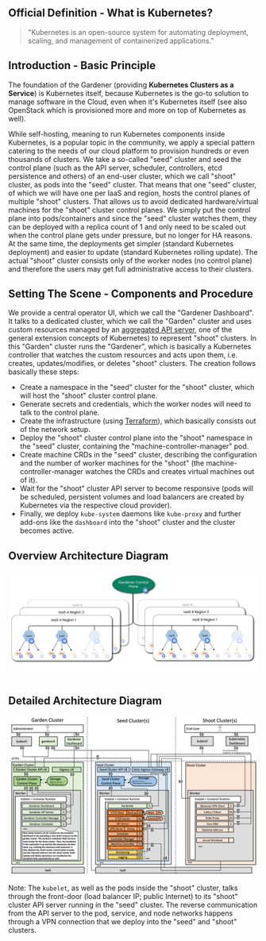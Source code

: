 ## Official Definition - What is Kubernetes?

>  "Kubernetes is an open-source system for automating deployment, scaling, and management of containerized applications."

## Introduction - Basic Principle

The foundation of the Gardener (providing **Kubernetes Clusters as a Service**) is Kubernetes itself, because Kubernetes is the go-to solution to manage software in the Cloud, even when it's Kubernetes itself (see also OpenStack which is provisioned more and more on top of Kubernetes as well).

While self-hosting, meaning to run Kubernetes components inside Kubernetes, is a popular topic in the community, we apply a special pattern catering to the needs of our cloud platform to provision hundreds or even thousands of clusters. We take a so-called "seed" cluster and seed the control plane (such as the API server, scheduler, controllers, etcd persistence and others) of an end-user cluster, which we call "shoot" cluster, as pods into the "seed" cluster. That means that one "seed" cluster, of which we will have one per IaaS and region, hosts the control planes of multiple "shoot" clusters. That allows us to avoid dedicated hardware/virtual machines for the "shoot" cluster control planes. We simply put the control plane into pods/containers and since the "seed" cluster watches them, they can be deployed with a replica count of 1 and only need to be scaled out when the control plane gets under pressure, but no longer for HA reasons. At the same time, the deployments get simpler (standard Kubernetes deployment) and easier to update (standard Kubernetes rolling update). The actual "shoot" cluster consists only of the worker nodes (no control plane) and therefore the users may get full administrative access to their clusters.

## Setting The Scene - Components and Procedure

We provide a central operator UI, which we call the "Gardener Dashboard". It talks to a dedicated cluster, which we call the "Garden" cluster and uses custom resources managed by an [aggregated API server](https://kubernetes.io/docs/concepts/api-extension/custom-resources/#api-server-aggregation), one of the general extension concepts of Kubernetes) to represent "shoot" clusters. In this "Garden" cluster runs the "Gardener", which is basically a Kubernetes controller that watches the custom resources and acts upon them, i.e. creates, updates/modifies, or deletes "shoot" clusters. The creation follows basically these steps:

* Create a namespace in the "seed" cluster for the "shoot" cluster, which will host the "shoot" cluster control plane.
* Generate secrets and credentials, which the worker nodes will need to talk to the control plane.
* Create the infrastructure (using [Terraform](https://www.terraform.io/)), which basically consists out of the network setup.
* Deploy the "shoot" cluster control plane into the "shoot" namespace in the "seed" cluster, containing the "machine-controller-manager" pod.
* Create machine CRDs in the "seed" cluster, describing the configuration and the number of worker machines for the "shoot" (the machine-controller-manager watches the CRDs and creates virtual machines out of it).
* Wait for the "shoot" cluster API server to become responsive (pods will be scheduled, persistent volumes and load balancers are created by Kubernetes via the respective cloud provider).
* Finally, we deploy `kube-system` daemons like `kube-proxy` and further add-ons like the `dashboard` into the "shoot" cluster and the cluster becomes active.

## Overview Architecture Diagram

![Gardener Overview Architecture Diagram](images/gardener-architecture-overview.png)

## Detailed Architecture Diagram

![Gardener Detailed Architecture Diagram](images/gardener-architecture-detailed.png)

Note: The `kubelet`, as well as the pods inside the "shoot" cluster, talks through the front-door (load balancer IP; public Internet) to its "shoot" cluster API server running in the "seed" cluster. The reverse communication from the API server to the pod, service, and node networks happens through a VPN connection that we deploy into the "seed" and "shoot" clusters.
